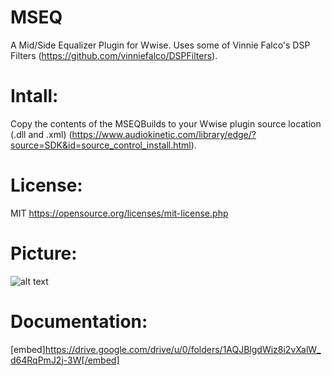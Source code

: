 # MSEQ
A Mid/Side Equalizer Plugin for Wwise.
Uses some of Vinnie Falco's DSP Filters (https://github.com/vinniefalco/DSPFilters).
# Intall: 
Copy the contents of the MSEQBuilds to your Wwise plugin source location (.dll and .xml) (https://www.audiokinetic.com/library/edge/?source=SDK&id=source_control_install.html).
# License: 
MIT https://opensource.org/licenses/mit-license.php
# Picture: 
![alt text](https://github.com/wolfej17/MSEQ/Doc/blob/main/MSEQPic.png?raw=true)
# Documentation: 
[embed]https://drive.google.com/drive/u/0/folders/1AQJBlgdWiz8i2vXalW_d64RqPmJ2j-3W[/embed]
